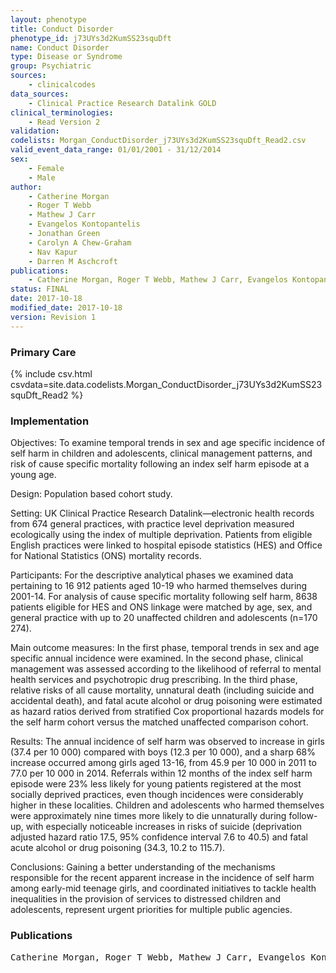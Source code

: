 ```yaml
---
layout: phenotype
title: Conduct Disorder
phenotype_id: j73UYs3d2KumSS23squDft
name: Conduct Disorder
type: Disease or Syndrome
group: Psychiatric
sources: 
    - clinicalcodes
data_sources:
    - Clinical Practice Research Datalink GOLD
clinical_terminologies:
    - Read Version 2
validation:
codelists: Morgan_ConductDisorder_j73UYs3d2KumSS23squDft_Read2.csv
valid_event_data_range: 01/01/2001 - 31/12/2014
sex:
    - Female
    - Male
author:
    - Catherine Morgan
    - Roger T Webb
    - Mathew J Carr
    - Evangelos Kontopantelis
    - Jonathan Green
    - Carolyn A Chew-Graham
    - Nav Kapur
    - Darren M Aschcroft   
publications:
    - Catherine Morgan, Roger T Webb, Mathew J Carr, Evangelos Kontopantelis, Jonathan Green, Carolyn A Chew-Graham, Nav Kapur, Darren M Aschcroft, Incidence, clinical management, and mortality risk following self harm among children and adolescents cohort study in primary care. BMJ, 359(j4351), 2017.
status: FINAL
date: 2017-10-18
modified_date: 2017-10-18
version: Revision 1
---
```


### Primary Care

{% include csv.html csvdata=site.data.codelists.Morgan_ConductDisorder_j73UYs3d2KumSS23squDft_Read2 %}

### Implementation

Objectives:
To examine temporal trends in sex and age specific
incidence of self harm in children and adolescents,
clinical management patterns, and risk of cause
specific mortality following an index self harm episode
at a young age.

Design:
Population based cohort study.

Setting:
UK Clinical Practice Research Datalink—electronic
health records from 674 general practices, with
practice level deprivation measured ecologically
using the index of multiple deprivation. Patients from
eligible English practices were linked to hospital
episode statistics (HES) and Office for National
Statistics (ONS) mortality records.

Participants:
For the descriptive analytical phases we examined
data pertaining to 16 912 patients aged 10-19 who
harmed themselves during 2001-14. For analysis of
cause specific mortality following self harm, 8638
patients eligible for HES and ONS linkage were
matched by age, sex, and general practice with up to
20 unaffected children and adolescents (n=170 274).

Main outcome measures:
In the first phase, temporal trends in sex and age
specific annual incidence were examined. In the
second phase, clinical management was assessed
according to the likelihood of referral to mental
health services and psychotropic drug prescribing. In
the third phase, relative risks of all cause mortality,
unnatural death (including suicide and accidental
death), and fatal acute alcohol or drug poisoning were
estimated as hazard ratios derived from stratified Cox
proportional hazards models for the self harm cohort
versus the matched unaffected comparison cohort.

Results:
The annual incidence of self harm was observed to
increase in girls (37.4 per 10 000) compared with
boys (12.3 per 10 000), and a sharp 68% increase
occurred among girls aged 13-16, from 45.9 per
10 000 in 2011 to 77.0 per 10 000 in 2014. Referrals
within 12 months of the index self harm episode
were 23% less likely for young patients registered at
the most socially deprived practices, even though
incidences were considerably higher in these
localities. Children and adolescents who harmed
themselves were approximately nine times more likely
to die unnaturally during follow-up, with especially
noticeable increases in risks of suicide (deprivation
adjusted hazard ratio 17.5, 95% confidence interval
7.6 to 40.5) and fatal acute alcohol or drug poisoning
(34.3, 10.2 to 115.7).

Conclusions:
Gaining a better understanding of the mechanisms
responsible for the recent apparent increase in the
incidence of self harm among early-mid teenage
girls, and coordinated initiatives to tackle health
inequalities in the provision of services to distressed
children and adolescents, represent urgent priorities
for multiple public agencies.

### Publications

<pre>
Catherine Morgan, Roger T Webb, Mathew J Carr, Evangelos Kontopantelis, Jonathan Green, Carolyn A Chew-Graham, Nav Kapur, Darren M Aschcroft, Incidence, clinical management, and mortality risk following self harm among children and adolescents cohort study in primary care. BMJ, 359(j4351), 2017.
</pre>
